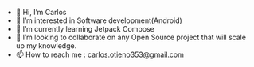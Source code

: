 - 👋 Hi, I’m Carlos
- 👀 I’m interested in Software development(Android)
- 🌱 I’m currently learning Jetpack Compose
- 💞️ I’m looking to collaborate on any Open Source project that will scale up my knowledge.
- 📫 How to reach me : carlos.otieno353@gmail.com

<!---
carlo7/carlo7 is a ✨ special ✨ repository because its `README.md` (this file) appears on your GitHub profile.
You can click the Preview link to take a look at your changes.
--->
